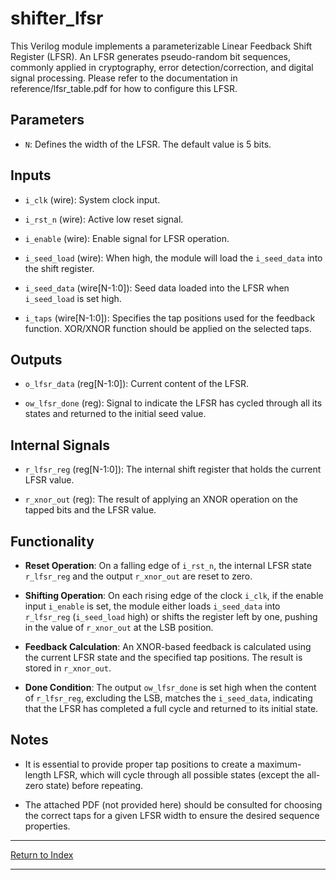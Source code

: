 # shifter_lfsr

This Verilog module implements a parameterizable Linear Feedback Shift Register (LFSR). An LFSR generates pseudo-random bit sequences, commonly applied in cryptography, error detection/correction, and digital signal processing. Please refer to the documentation in reference/lfsr_table.pdf for how to configure this LFSR.

## Parameters

- `N`: Defines the width of the LFSR. The default value is 5 bits.

## Inputs

- `i_clk` (wire): System clock input.

- `i_rst_n` (wire): Active low reset signal.

- `i_enable` (wire): Enable signal for LFSR operation.

- `i_seed_load` (wire): When high, the module will load the `i_seed_data` into the shift register.

- `i_seed_data` (wire[N-1:0]): Seed data loaded into the LFSR when `i_seed_load` is set high.

- `i_taps` (wire[N-1:0]): Specifies the tap positions used for the feedback function. XOR/XNOR function should be applied on the selected taps.

## Outputs

- `o_lfsr_data` (reg[N-1:0]): Current content of the LFSR.

- `ow_lfsr_done` (reg): Signal to indicate the LFSR has cycled through all its states and returned to the initial seed value.

## Internal Signals

- `r_lfsr_reg` (reg[N-1:0]): The internal shift register that holds the current LFSR value.

- `r_xnor_out` (reg): The result of applying an XNOR operation on the tapped bits and the LFSR value.

## Functionality

- **Reset Operation**: On a falling edge of `i_rst_n`, the internal LFSR state `r_lfsr_reg` and the output `r_xnor_out` are reset to zero.

- **Shifting Operation**: On each rising edge of the clock `i_clk`, if the enable input `i_enable` is set, the module either loads `i_seed_data` into `r_lfsr_reg` (`i_seed_load` high) or shifts the register left by one, pushing in the value of `r_xnor_out` at the LSB position.

- **Feedback Calculation**: An XNOR-based feedback is calculated using the current LFSR state and the specified tap positions. The result is stored in `r_xnor_out`.

- **Done Condition**: The output `ow_lfsr_done` is set high when the content of `r_lfsr_reg`, excluding the LSB, matches the `i_seed_data`, indicating that the LFSR has completed a full cycle and returned to its initial state.

## Notes

- It is essential to provide proper tap positions to create a maximum-length LFSR, which will cycle through all possible states (except the all-zero state) before repeating.

- The attached PDF (not provided here) should be consulted for choosing the correct taps for a given LFSR width to ensure the desired sequence properties.

---

[Return to Index](index.md)

---

